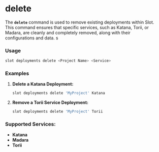 # delete

The **`delete`** command is used to remove existing deployments within Slot. This command ensures that specific services, such as Katana, Torii, or Madara, are cleanly and completely removed, along with their configurations and data.
s
### **Usage**

```sh
slot deployments delete <Project Name> <Service>
```

### **Examples**

1. **Delete a Katana Deployment:**
    
    ```sh
    slot deployments delete 'MyProject' Katana
    ```
    
2. **Remove a Torii Service Deployment:**
    
    ```sh
    slot deployments delete 'MyProject' Torii
    ```

### **Supported Services:**

- **Katana**
- **Madara**
- **Torii**
